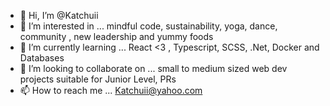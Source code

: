 - 👋 Hi, I’m @Katchuii 
- 👀 I’m interested in ... mindful code, sustainability, yoga, dance, community , new leadership and yummy foods
- 🌱 I’m currently learning ... React <3 , Typescript, SCSS, .Net, Docker and Databases
- 💞️ I’m looking to collaborate on ... small to medium sized web dev projects suitable for Junior Level, PRs
- 📫 How to reach me ... Katchuii@yahoo.com

<!---
Katchuii/Katchuii is a ✨ special ✨ repository because its `README.md` (this file) appears on your GitHub profile.
You can click the Preview link to take a look at your changes.
--->

